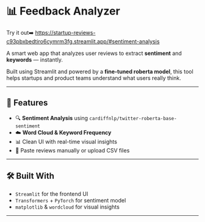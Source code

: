 # 📊 Feedback Analyzer

Try it out➡️ https://startup-reviews-c93pbxbedtiro6cymrm3fg.streamlit.app/#sentiment-analysis

A smart web app that analyzes user reviews to extract **sentiment** and **keywords** — instantly.

Built using Streamlit and powered by a **fine-tuned roberta model**, this tool helps startups and product teams understand what users really think.

---

## 🚀 Features

- 🔍 **Sentiment Analysis** using `cardiffnlp/twitter-roberta-base-sentiment`
- ☁️ **Word Cloud & Keyword Frequency** 
- 📊 Clean UI with real-time visual insights
- 📁 Paste reviews manually or upload CSV files

---

## 🛠 Built With

- `Streamlit` for the frontend UI
- `Transformers` + `PyTorch` for sentiment model
- `matplotlib` & `wordcloud` for visual insights

---
